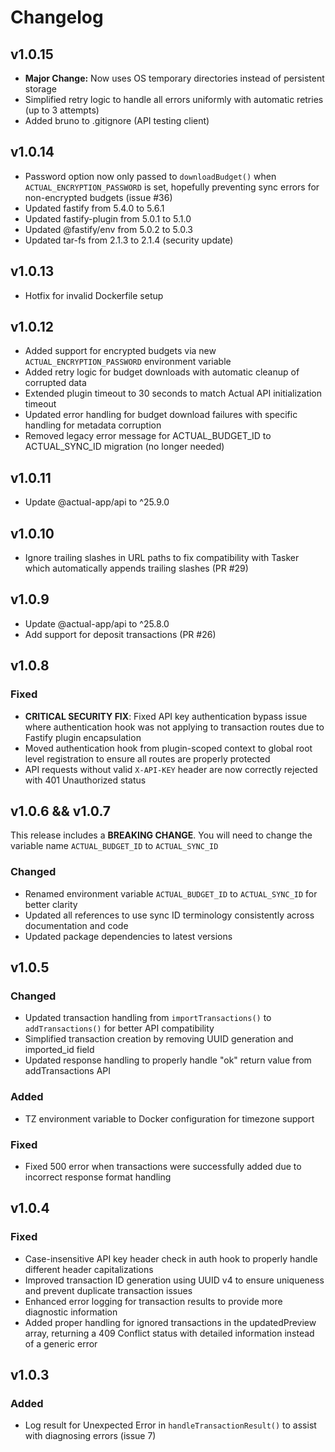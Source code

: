 # Changelog

## v1.0.15
- **Major Change:** Now uses OS temporary directories instead of persistent storage
- Simplified retry logic to handle all errors uniformly with automatic retries (up to 3 attempts)
- Added bruno to .gitignore (API testing client)

## v1.0.14
- Password option now only passed to `downloadBudget()` when `ACTUAL_ENCRYPTION_PASSWORD` is set, hopefully preventing sync errors for non-encrypted budgets (issue #36)
- Updated fastify from 5.4.0 to 5.6.1
- Updated fastify-plugin from 5.0.1 to 5.1.0
- Updated @fastify/env from 5.0.2 to 5.0.3
- Updated tar-fs from 2.1.3 to 2.1.4 (security update)

## v1.0.13

- Hotfix for invalid Dockerfile setup

## v1.0.12

- Added support for encrypted budgets via new `ACTUAL_ENCRYPTION_PASSWORD` environment variable
- Added retry logic for budget downloads with automatic cleanup of corrupted data
- Extended plugin timeout to 30 seconds to match Actual API initialization timeout
- Updated error handling for budget download failures with specific handling for metadata corruption
- Removed legacy error message for ACTUAL_BUDGET_ID to ACTUAL_SYNC_ID migration (no longer needed)

## v1.0.11

- Update @actual-app/api to ^25.9.0

## v1.0.10

- Ignore trailing slashes in URL paths to fix compatibility with Tasker which automatically appends trailing slashes (PR #29)

## v1.0.9

- Update @actual-app/api to ^25.8.0
- Add support for deposit transactions (PR #26)

## v1.0.8

### Fixed
- **CRITICAL SECURITY FIX**: Fixed API key authentication bypass issue where authentication hook was not applying to transaction routes due to Fastify plugin encapsulation
- Moved authentication hook from plugin-scoped context to global root level registration to ensure all routes are properly protected
- API requests without valid `X-API-KEY` header are now correctly rejected with 401 Unauthorized status

## v1.0.6 && v1.0.7

This release includes a **BREAKING CHANGE**. You will need to change the variable name `ACTUAL_BUDGET_ID` to `ACTUAL_SYNC_ID`

### Changed
- Renamed environment variable `ACTUAL_BUDGET_ID` to `ACTUAL_SYNC_ID` for better clarity
- Updated all references to use sync ID terminology consistently across documentation and code
- Updated package dependencies to latest versions

## v1.0.5

### Changed
- Updated transaction handling from `importTransactions()` to `addTransactions()` for better API compatibility
- Simplified transaction creation by removing UUID generation and imported_id field
- Updated response handling to properly handle "ok" return value from addTransactions API

### Added
- TZ environment variable to Docker configuration for timezone support

### Fixed
- Fixed 500 error when transactions were successfully added due to incorrect response format handling

## v1.0.4

### Fixed
- Case-insensitive API key header check in auth hook to properly handle different header capitalizations
- Improved transaction ID generation using UUID v4 to ensure uniqueness and prevent duplicate transaction issues
- Enhanced error logging for transaction results to provide more diagnostic information
- Added proper handling for ignored transactions in the updatedPreview array, returning a 409 Conflict status with detailed information instead of a generic error

## v1.0.3

### Added
- Log result for Unexpected Error in `handleTransactionResult()` to assist with diagnosing errors (issue 7)